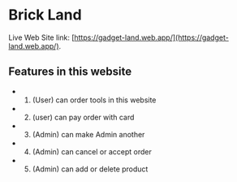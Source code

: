 # Brick Land

Live Web Site link: [https://gadget-land.web.app/](https://gadget-land.web.app/).

## Features in this website

- 1. (User) can order tools in this website
- 2. (user) can pay order with card
- 3. (Admin) can make Admin another
- 4. (Admin) can cancel or accept order
- 5. (Admin) can add or delete product
